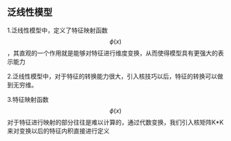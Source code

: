 ## 泛线性模型

1.泛线性模型中，定义了特征映射函数$$\phi(x)$$，其直观的一个作用就是能够对特征进行维度变换，从而使得模型具有更强大的表示能力  

2.泛线性模型中，对于特征的转换能力很大，引入核技巧以后，特征的转换可以做到无穷维。  

3.特征映射函数$$\phi(x)$$对于特征进行映射的部分往往是难以计算的，通过代数变换，我们引入核矩阵K*K来对变换以后的特征内积直接进行定义  

